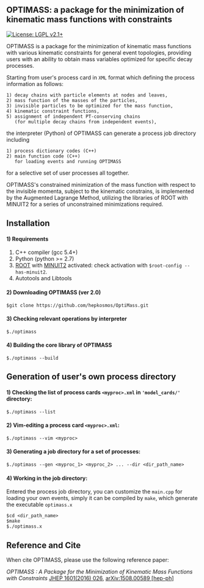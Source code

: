 ## OPTIMASS: a package for the minimization of kinematic mass functions with constraints
[![License: LGPL v2.1+](https://img.shields.io/badge/License-LGPL%20v2.1+-blue.svg)](https://www.gnu.org/licenses/lgpl.html)

OPTIMASS is a package for the minimization of kinematic mass functions with various kinematic constraints for 
general event topologies, providing users with an ability to obtain mass variables optimized for specific decay processes.

Starting from user's process card in `XML` format
which defining the process information as follows:

    1) decay chains with particle elements at nodes and leaves,
    2) mass function of the masses of the particles,
    3) invisible particles to be optimized for the mass function,
    4) kinematic constraint functions, 
    5) assignment of independent PT-conserving chains 
       (for multiple decay chains from independent events),

the interpreter (Python) of OPTIMASS can generate a process job directory including 

    1) process dictionary codes (C++)
    2) main function code (C++) 
       for loading events and running OPTIMASS

for a selective set of user processes all together.

OPTIMASS's constrained minimization of the mass function with respect to the invisible momenta, subject to the kinematic constrains, is implemented by the Augmented Lagrange Method, utilizing the libraries of ROOT with MINUIT2 for a series of unconstrained minimizations required.


## Installation 

#### 1) Requirements

1. C++ compiler (gcc 5.4+) 
2. Python (python >= 2.7)
3. [ROOT](https://root.cern.ch) with [MINUIT2](https://seal.web.cern.ch/seal/MathLibs/Minuit2/html/) activated: check activation with `$root-config --has-minuit2`.
4. Autotools and Libtools


#### 2) Downloading OPTIMASS (ver 2.0)

    $git clone https://github.com/hepkosmos/OptiMass.git


#### 3) Checking relevant operations by interpreter

    $./optimass


#### 4) Building the core library of OPTIMASS

    $./optimass --build



## Generation of user's own process directory

#### 1) Checking the list of process cards `<myproc>.xml` in `'model_cards/'` directory:

    $./optimass --list


#### 2) Vim-editing a process card `<myproc>.xml`:

    $./optimass --vim <myproc>


#### 3) Generating a job directory for a set of processes:

    $./optimass --gen <myproc_1> <myproc_2> ... --dir <dir_path_name>


#### 4) Working in the job directory:
Entered the process job directory, you can customize the `main.cpp` for loading your own events, 
simply it can be compiled by `make`, which generate the executable `optimass.x` 

    $cd <dir_path_name> 
    $make
    $./optimass.x


## Reference and Cite
When cite OPTIMASS, please use the following reference paper:

*OPTIMASS : A Package for the Minimization of Kinematic Mass Functions with Constraints* 
[JHEP 1601(2016) 026](https://link.springer.com/article/10.1007%2FJHEP01%282016%29026), 
[arXiv:1508.00589 [hep-ph]](https://arxiv.org/abs/1508.00589v2)


